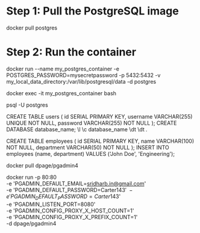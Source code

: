 # Step 1: Pull the PostgreSQL image
docker pull postgres

# Step 2: Run the container
docker run --name my_postgres_container -e POSTGRES_PASSWORD=mysecretpassword -p 5432:5432 -v my_local_data_directory:/var/lib/postgresql/data -d postgres

docker exec -it my_postgres_container bash

psql -U postgres

CREATE TABLE users (
    id SERIAL PRIMARY KEY,
    username VARCHAR(255) UNIQUE NOT NULL,
    password VARCHAR(255) NOT NULL
);
CREATE DATABASE database_name;
\l
\c database_name
\dt 
\dt *.* 

CREATE TABLE employees (
    id SERIAL PRIMARY KEY,
    name VARCHAR(100) NOT NULL,
    department VARCHAR(50) NOT NULL
);
INSERT INTO employees (name, department)
VALUES ('John Doe', 'Engineering');

docker pull dpage/pgadmin4

docker run -p 80:80 \
    -e 'PGADMIN_DEFAULT_EMAIL=sridharb.in@gmail.com' \
    -e 'PGADMIN_DEFAULT_PASSWORD=Carter143$' \
    -e 'PGADMIN_DEFAULT_PASSWORD=Carter143$' \
    -e 'PGADMIN_LISTEN_PORT=8080' \
    -e 'PGADMIN_CONFIG_PROXY_X_HOST_COUNT=1' \
    -e 'PGADMIN_CONFIG_PROXY_X_PREFIX_COUNT=1' \
    -d dpage/pgadmin4

